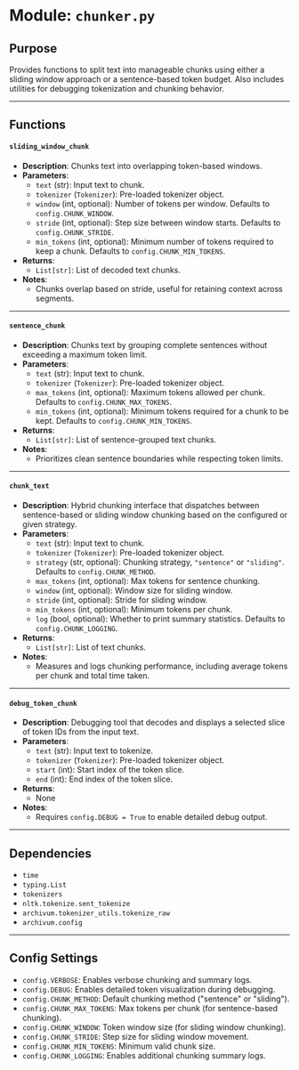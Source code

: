 
# Module: `chunker.py`

## Purpose
Provides functions to split text into manageable chunks using either a sliding window approach or a sentence-based token budget. Also includes utilities for debugging tokenization and chunking behavior.

---

## Functions

#### `sliding_window_chunk`
- **Description**: Chunks text into overlapping token-based windows.
- **Parameters**:  
  - `text` (str): Input text to chunk.  
  - `tokenizer` (`Tokenizer`): Pre-loaded tokenizer object.  
  - `window` (int, optional): Number of tokens per window. Defaults to `config.CHUNK_WINDOW`.  
  - `stride` (int, optional): Step size between window starts. Defaults to `config.CHUNK_STRIDE`.  
  - `min_tokens` (int, optional): Minimum number of tokens required to keep a chunk. Defaults to `config.CHUNK_MIN_TOKENS`.
- **Returns**:  
  - `List[str]`: List of decoded text chunks.
- **Notes**:  
  - Chunks overlap based on stride, useful for retaining context across segments.

---

#### `sentence_chunk`
- **Description**: Chunks text by grouping complete sentences without exceeding a maximum token limit.
- **Parameters**:  
  - `text` (str): Input text to chunk.  
  - `tokenizer` (`Tokenizer`): Pre-loaded tokenizer object.  
  - `max_tokens` (int, optional): Maximum tokens allowed per chunk. Defaults to `config.CHUNK_MAX_TOKENS`.  
  - `min_tokens` (int, optional): Minimum tokens required for a chunk to be kept. Defaults to `config.CHUNK_MIN_TOKENS`.
- **Returns**:  
  - `List[str]`: List of sentence-grouped text chunks.
- **Notes**:  
  - Prioritizes clean sentence boundaries while respecting token limits.

---

#### `chunk_text`
- **Description**: Hybrid chunking interface that dispatches between sentence-based or sliding window chunking based on the configured or given strategy.
- **Parameters**:  
  - `text` (str): Input text to chunk.  
  - `tokenizer` (`Tokenizer`): Pre-loaded tokenizer object.  
  - `strategy` (str, optional): Chunking strategy, `"sentence"` or `"sliding"`. Defaults to `config.CHUNK_METHOD`.  
  - `max_tokens` (int, optional): Max tokens for sentence chunking.  
  - `window` (int, optional): Window size for sliding window.  
  - `stride` (int, optional): Stride for sliding window.  
  - `min_tokens` (int, optional): Minimum tokens per chunk.  
  - `log` (bool, optional): Whether to print summary statistics. Defaults to `config.CHUNK_LOGGING`.
- **Returns**:  
  - `List[str]`: List of text chunks.
- **Notes**:  
  - Measures and logs chunking performance, including average tokens per chunk and total time taken.

---

#### `debug_token_chunk`
- **Description**: Debugging tool that decodes and displays a selected slice of token IDs from the input text.
- **Parameters**:  
  - `text` (str): Input text to tokenize.  
  - `tokenizer` (`Tokenizer`): Pre-loaded tokenizer object.  
  - `start` (int): Start index of the token slice.  
  - `end` (int): End index of the token slice.
- **Returns**:  
  - None
- **Notes**:  
  - Requires `config.DEBUG = True` to enable detailed debug output.

---

## Dependencies
- `time`
- `typing.List`
- `tokenizers`
- `nltk.tokenize.sent_tokenize`
- `archivum.tokenizer_utils.tokenize_raw`
- `archivum.config`

---

## Config Settings
- `config.VERBOSE`: Enables verbose chunking and summary logs.
- `config.DEBUG`: Enables detailed token visualization during debugging.
- `config.CHUNK_METHOD`: Default chunking method ("sentence" or "sliding").
- `config.CHUNK_MAX_TOKENS`: Max tokens per chunk (for sentence-based chunking).
- `config.CHUNK_WINDOW`: Token window size (for sliding window chunking).
- `config.CHUNK_STRIDE`: Step size for sliding window movement.
- `config.CHUNK_MIN_TOKENS`: Minimum valid chunk size.
- `config.CHUNK_LOGGING`: Enables additional chunking summary logs.
